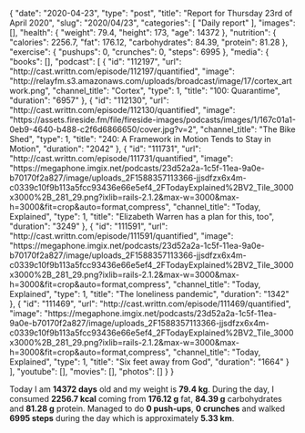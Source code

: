 {
    "date": "2020-04-23",
    "type": "post",
    "title": "Report for Thursday 23rd of April 2020",
    "slug": "2020\/04\/23",
    "categories": [
        "Daily report"
    ],
    "images": [],
    "health": {
        "weight": 79.4,
        "height": 173,
        "age": 14372
    },
    "nutrition": {
        "calories": 2256.7,
        "fat": 176.12,
        "carbohydrates": 84.39,
        "protein": 81.28
    },
    "exercise": {
        "pushups": 0,
        "crunches": 0,
        "steps": 6995
    },
    "media": {
        "books": [],
        "podcast": [
            {
                "id": "112197",
                "url": "http:\/\/cast.writtn.com\/episode\/112197\/quantified",
                "image": "http:\/\/relayfm.s3.amazonaws.com\/uploads\/broadcast\/image\/17\/cortex_artwork.png",
                "channel_title": "Cortex",
                "type": 1,
                "title": "100: Quarantime",
                "duration": "6957"
            },
            {
                "id": "112130",
                "url": "http:\/\/cast.writtn.com\/episode\/112130\/quantified",
                "image": "https:\/\/assets.fireside.fm\/file\/fireside-images\/podcasts\/images\/1\/167c01a1-0eb9-4640-b488-c2f6d6866650\/cover.jpg?v=2",
                "channel_title": "The Bike Shed",
                "type": 1,
                "title": "240: A Framework in Motion Tends to Stay in Motion",
                "duration": "2042"
            },
            {
                "id": "111731",
                "url": "http:\/\/cast.writtn.com\/episode\/111731\/quantified",
                "image": "https:\/\/megaphone.imgix.net\/podcasts\/23d52a2a-1c5f-11ea-9a0e-b70170f2a827\/image\/uploads_2F1588357113366-jjsdfzx6x4m-c0339c10f9b113a5fcc93436e66e5ef4_2FTodayExplained%2BV2_Tile_3000x3000%2B_281_29.png?ixlib=rails-2.1.2&max-w=3000&max-h=3000&fit=crop&auto=format,compress",
                "channel_title": "Today, Explained",
                "type": 1,
                "title": "Elizabeth Warren has a plan for this, too",
                "duration": "3249"
            },
            {
                "id": "111591",
                "url": "http:\/\/cast.writtn.com\/episode\/111591\/quantified",
                "image": "https:\/\/megaphone.imgix.net\/podcasts\/23d52a2a-1c5f-11ea-9a0e-b70170f2a827\/image\/uploads_2F1588357113366-jjsdfzx6x4m-c0339c10f9b113a5fcc93436e66e5ef4_2FTodayExplained%2BV2_Tile_3000x3000%2B_281_29.png?ixlib=rails-2.1.2&max-w=3000&max-h=3000&fit=crop&auto=format,compress",
                "channel_title": "Today, Explained",
                "type": 1,
                "title": "The loneliness pandemic",
                "duration": "1342"
            },
            {
                "id": "111469",
                "url": "http:\/\/cast.writtn.com\/episode\/111469\/quantified",
                "image": "https:\/\/megaphone.imgix.net\/podcasts\/23d52a2a-1c5f-11ea-9a0e-b70170f2a827\/image\/uploads_2F1588357113366-jjsdfzx6x4m-c0339c10f9b113a5fcc93436e66e5ef4_2FTodayExplained%2BV2_Tile_3000x3000%2B_281_29.png?ixlib=rails-2.1.2&max-w=3000&max-h=3000&fit=crop&auto=format,compress",
                "channel_title": "Today, Explained",
                "type": 1,
                "title": "Six feet away from God",
                "duration": "1664"
            }
        ],
        "youtube": [],
        "movies": [],
        "photos": []
    }
}

Today I am <strong>14372 days</strong> old and my weight is <strong>79.4 kg</strong>. During the day, I consumed <strong>2256.7 kcal</strong> coming from <strong>176.12 g</strong> fat, <strong>84.39 g</strong> carbohydrates and <strong>81.28 g</strong> protein. Managed to do <strong>0 push-ups</strong>, <strong>0 crunches</strong> and walked <strong>6995 steps</strong> during the day which is approximately <strong>5.33 km</strong>.